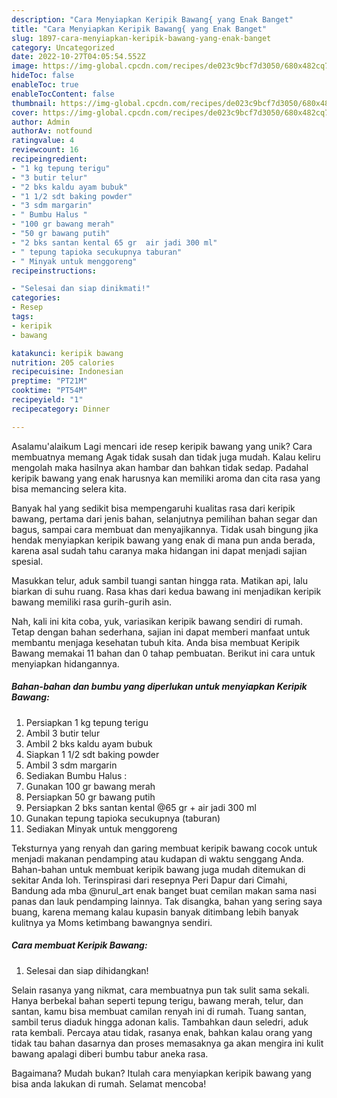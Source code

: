```yaml
---
description: "Cara Menyiapkan Keripik Bawang{ yang Enak Banget"
title: "Cara Menyiapkan Keripik Bawang{ yang Enak Banget"
slug: 1897-cara-menyiapkan-keripik-bawang-yang-enak-banget
category: Uncategorized
date: 2022-10-27T04:05:54.552Z
image: https://img-global.cpcdn.com/recipes/de023c9bcf7d3050/680x482cq70/keripik-bawang-foto-resep-utama.jpg
hideToc: false
enableToc: true
enableTocContent: false
thumbnail: https://img-global.cpcdn.com/recipes/de023c9bcf7d3050/680x482cq70/keripik-bawang-foto-resep-utama.jpg
cover: https://img-global.cpcdn.com/recipes/de023c9bcf7d3050/680x482cq70/keripik-bawang-foto-resep-utama.jpg
author: Admin
authorAv: notfound
ratingvalue: 4
reviewcount: 16
recipeingredient:
- "1 kg tepung terigu"
- "3 butir telur"
- "2 bks kaldu ayam bubuk"
- "1 1/2 sdt baking powder"
- "3 sdm margarin"
- " Bumbu Halus "
- "100 gr bawang merah"
- "50 gr bawang putih"
- "2 bks santan kental 65 gr  air jadi 300 ml"
- " tepung tapioka secukupnya taburan"
- " Minyak untuk menggoreng"
recipeinstructions:

- "Selesai dan siap dinikmati!"
categories:
- Resep
tags:
- keripik
- bawang

katakunci: keripik bawang 
nutrition: 205 calories
recipecuisine: Indonesian
preptime: "PT21M"
cooktime: "PT54M"
recipeyield: "1"
recipecategory: Dinner

---
```



Asalamu'alaikum Lagi mencari ide resep keripik bawang yang unik? Cara membuatnya memang Agak tidak susah dan tidak juga mudah. Kalau keliru mengolah maka hasilnya akan hambar dan bahkan tidak sedap. Padahal keripik bawang yang enak harusnya kan memiliki aroma dan cita rasa yang bisa memancing selera kita.


Banyak hal yang sedikit bisa mempengaruhi kualitas rasa dari keripik bawang, pertama dari jenis bahan, selanjutnya pemilihan bahan segar dan bagus, sampai cara membuat dan menyajikannya. Tidak usah bingung jika hendak menyiapkan keripik bawang yang enak di mana pun anda berada, karena asal sudah tahu caranya maka hidangan ini dapat menjadi sajian spesial.

Masukkan telur, aduk sambil tuangi santan hingga rata. Matikan api, lalu biarkan di suhu ruang. Rasa khas dari kedua bawang ini menjadikan keripik bawang memiliki rasa gurih-gurih asin.


Nah, kali ini kita coba, yuk, variasikan keripik bawang sendiri di rumah. Tetap dengan bahan sederhana, sajian ini dapat memberi manfaat untuk membantu menjaga kesehatan tubuh kita. Anda bisa membuat Keripik Bawang memakai 11 bahan dan 0 tahap pembuatan. Berikut ini cara untuk menyiapkan hidangannya.

<!--inarticleads1-->

##### Bahan-bahan dan bumbu yang diperlukan untuk menyiapkan Keripik Bawang:

1. Persiapkan 1 kg tepung terigu
1. Ambil 3 butir telur
1. Ambil 2 bks kaldu ayam bubuk
1. Siapkan 1 1/2 sdt baking powder
1. Ambil 3 sdm margarin
1. Sediakan  Bumbu Halus :
1. Gunakan 100 gr bawang merah
1. Persiapkan 50 gr bawang putih
1. Persiapkan 2 bks santan kental @65 gr + air jadi 300 ml
1. Gunakan  tepung tapioka secukupnya (taburan)
1. Sediakan  Minyak untuk menggoreng


Teksturnya yang renyah dan garing membuat keripik bawang cocok untuk menjadi makanan pendamping atau kudapan di waktu senggang Anda. Bahan-bahan untuk membuat keripik bawang juga mudah ditemukan di sekitar Anda loh. Terinspirasi dari resepnya Peri Dapur dari Cimahi, Bandung ada mba @nurul_art enak banget buat cemilan makan sama nasi panas dan lauk pendamping lainnya. Tak disangka, bahan yang sering saya buang, karena memang kalau kupasin banyak ditimbang lebih banyak kulitnya ya Moms ketimbang bawangnya sendiri. 

<!--inarticleads2-->

##### Cara membuat Keripik Bawang:


1. Selesai dan siap dihidangkan!

Selain rasanya yang nikmat, cara membuatnya pun tak sulit sama sekali. Hanya berbekal bahan seperti tepung terigu, bawang merah, telur, dan santan, kamu bisa membuat camilan renyah ini di rumah. Tuang santan, sambil terus diaduk hingga adonan kalis. Tambahkan daun seledri, aduk rata kembali. Percaya atau tidak, rasanya enak, bahkan kalau orang yang tidak tau bahan dasarnya dan proses memasaknya ga akan mengira ini kulit bawang apalagi diberi bumbu tabur aneka rasa. 

Bagaimana? Mudah bukan? Itulah cara menyiapkan keripik bawang yang bisa anda lakukan di rumah. Selamat mencoba!
